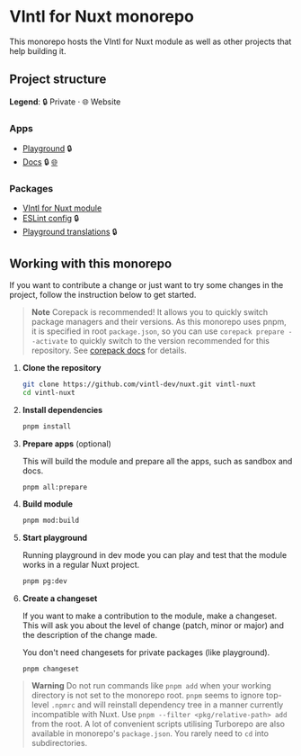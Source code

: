# VIntl for Nuxt monorepo

This monorepo hosts the VIntl for Nuxt module as well as other projects that help building it.

## Project structure

**Legend**: 🔒 Private · 🌐 Website

### Apps

- [Playground](https://github.com/vintl-dev/nuxt/tree/main/apps/playground) 🔒
- [Docs](https://github.com/vintl-dev/nuxt/tree/main/apps/docs) 🔒 [🌐](https://vintl-nuxt.netlify.app/)

### Packages

- [VIntl for Nuxt module](https://github.com/vintl-dev/nuxt/tree/main/packages/vintl-nuxt)
- [ESLint config](https://github.com/vintl-dev/nuxt/tree/main/packages/eslint-config) 🔒
- [Playground translations](https://github.com/vintl-dev/nuxt/tree/main/packages/translations) 🔒

## Working with this monorepo

If you want to contribute a change or just want to try some changes in the project, follow the instruction below to get started.

> **Note** Corepack is recommended! It allows you to quickly switch package managers and their versions. As this monorepo uses pnpm, it is specified in root `package.json`, so you can use `corepack prepare --activate` to quickly switch to the version recommended for this repository. See [corepack docs](https://nodejs.org/api/corepack.html) for details.

1. **Clone the repository**

   ```bash
   git clone https://github.com/vintl-dev/nuxt.git vintl-nuxt
   cd vintl-nuxt
   ```

2. **Install dependencies**

   ```bash
   pnpm install
   ```

3. **Prepare apps** (optional)

   This will build the module and prepare all the apps, such as sandbox and docs.

   ```
   pnpm all:prepare
   ```

4. **Build module**

   ```bash
   pnpm mod:build
   ```

5. **Start playground**

   Running playground in dev mode you can play and test that the module works in a regular Nuxt project.

   ```bash
   pnpm pg:dev
   ```

6. **Create a changeset**

   If you want to make a contribution to the module, make a changeset. This will ask you about the level of change (patch, minor or major) and the description of the change made.

   You don't need changesets for private packages (like playground).

   ```bash
   pnpm changeset
   ```

> **Warning** Do not run commands like `pnpm add` when your working directory is not set to the monorepo root. `pnpm` seems to ignore top-level `.npmrc` and will reinstall dependency tree in a manner currently incompatible with Nuxt. Use `pnpm --filter <pkg/relative-path> add` from the root. A lot of convenient scripts utilising Turborepo are also available in monorepo's `package.json`. You rarely need to `cd` into subdirectories.
